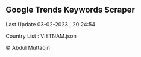 

## Google Trends Keywords Scraper 
 
Last Update 03-02-2023 , 20:24:54

Country List :
VIETNAM.json



© Abdul Muttaqin 
